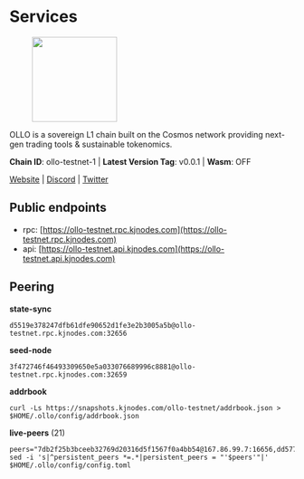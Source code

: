 # Services

<figure><img src="https://raw.githubusercontent.com/kj89/testnet_manuals/main/pingpub/logos/ollo.png" width="150" alt=""><figcaption></figcaption></figure>

OLLO is a sovereign L1 chain built on the Cosmos network providing  next-gen trading tools & sustainable tokenomics.

**Chain ID**: ollo-testnet-1 | **Latest Version Tag**: v0.0.1 | **Wasm**: OFF

[Website](https://www.ollostation.zone) | [Discord](https://discord.com/invite/GxBqZ9mSSm) | [Twitter](https://twitter.com/OLLOStation)


## Public endpoints

* rpc: [https://ollo-testnet.rpc.kjnodes.com](https://ollo-testnet.rpc.kjnodes.com)
* api: [https://ollo-testnet.api.kjnodes.com](https://ollo-testnet.api.kjnodes.com)

## Peering

**state-sync**

```
d5519e378247dfb61dfe90652d1fe3e2b3005a5b@ollo-testnet.rpc.kjnodes.com:32656
```

**seed-node**

```
3f472746f46493309650e5a033076689996c8881@ollo-testnet.rpc.kjnodes.com:32659
```

**addrbook**
```
curl -Ls https://snapshots.kjnodes.com/ollo-testnet/addrbook.json > $HOME/.ollo/config/addrbook.json
```

**live-peers** (21)
```
peers="7db2f25b3bceeb32769d20316d5f1567f0a4bb54@167.86.99.7:16656,dd577d8f2e997d7e70495640aff124ddb70d1a21@95.217.192.222:26656,15bcdea616c717eb4356e125d4f631aaa596dfd5@65.108.77.106:26929,0d642afa8df369a5021609c43bb7765a332a615f@65.109.106.91:17656,d5519e378247dfb61dfe90652d1fe3e2b3005a5b@65.109.68.190:32656,a99fc4e81770ca32d574cac2e8680dccc9b55f74@18.144.61.148:26656,da8d3ca8e1c147f0037b1c43ad3de7174f5ec1b7@209.145.59.224:26656,2a8f0fada8b8b71b8154cf30ce44aebea1b5fe3d@146.59.116.136:26656,7dc63d58dccf6777206d5cdbc1ec1b9ba5221bd5@65.108.97.58:15656,43da48176665407ebbe40f809a0ec2c84ab0579e@65.109.24.121:26656,47655c33bdecae7f449301197d8b951a97e1b680@89.58.59.75:26656,ad204b3422acb2e9a364941e540c99203ec22c5c@212.23.222.93:26656,4a1dce5e59374f85d45fdb49478658b03e3d2ef3@65.21.134.202:26626,1d576b61c0c56a9b6ef6dabf336fd3cf04c017b1@95.217.223.85:15656,5c2a752c9b1952dbed075c56c600c3a79b58c395@195.3.220.135:27006,a30e26c23f88ab7e64bf8cc4d5ed091832295db6@95.217.144.107:18156,8c4a28db4a9f4a37725d504d6f87fb5e1aee0266@49.12.216.13:46656,42beefd08b5f8580177d1506220db3a548090262@65.108.195.29:26116,d4696aba0fbb58a31b2736819ddecf699d787edb@38.242.159.61:26656,377008a2fb0f98dfd15a4a38b9a751a5a3b56446@135.181.104.247:26656,d915f25a07b79216e234e736f611b881d580f8b9@185.216.203.66:32656"
sed -i 's|^persistent_peers *=.*|persistent_peers = "'$peers'"|' $HOME/.ollo/config/config.toml
```
